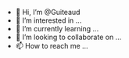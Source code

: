 - 👋 Hi, I’m @Guiteaud
- 👀 I’m interested in ...
- 🌱 I’m currently learning ...
- 💞️ I’m looking to collaborate on ...
- 📫 How to reach me ...

<!---
Guiteaud/Guiteaud is a ✨ special ✨ repository because its `README.md` (this file) appears on your GitHub profile.
You can click the Preview link to take a look at your changes.
--->

